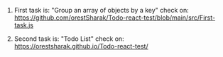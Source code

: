 1. First task is:
"Group an array of objects by a key"
check on: https://github.com/orestSharak/Todo-react-test/blob/main/src/First-task.js

2. Second task is:
"Todo List" 
check on: https://orestsharak.github.io/Todo-react-test/
